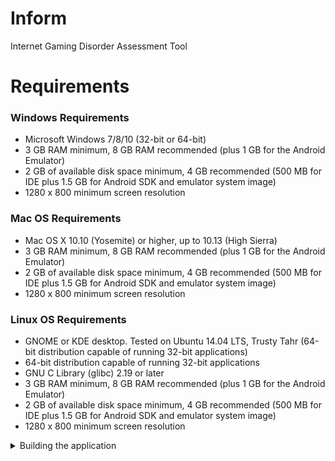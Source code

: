 # Inform
Internet Gaming Disorder Assessment Tool 

<h1>Requirements</h1>
<h3>Windows Requirements</h3>
<ul>
  <li>Microsoft Windows 7/8/10 (32-bit or 64-bit)</li>
  <li>3 GB RAM minimum, 8 GB RAM recommended (plus 1 GB for the Android Emulator)</li>
  <li>2 GB of available disk space minimum, 4 GB recommended (500 MB for IDE plus 1.5 GB for Android SDK and emulator system image)</li>
  <li>1280 x 800 minimum screen resolution</li>
</ul>

<h3>Mac OS Requirements</h3>
<ul>
  <li>Mac OS X 10.10 (Yosemite) or higher, up to 10.13 (High Sierra)</li>
  <li>3 GB RAM minimum, 8 GB RAM recommended (plus 1 GB for the Android Emulator)</li>
  <li>2 GB of available disk space minimum, 4 GB recommended (500 MB for IDE plus 1.5 GB for Android SDK and emulator system image)</li>
  <li>1280 x 800 minimum screen resolution</li>
</ul>

<h3>Linux OS Requirements</h3>
<ul>
  <li>GNOME or KDE desktop. Tested on Ubuntu 14.04 LTS, Trusty Tahr (64-bit distribution capable of running 32-bit applications)</li>
  <li>64-bit distribution capable of running 32-bit applications</li>
  <li>GNU C Library (glibc) 2.19 or later</li>
  <li>3 GB RAM minimum, 8 GB RAM recommended (plus 1 GB for the Android Emulator)</li>
  <li>2 GB of available disk space minimum, 4 GB recommended (500 MB for IDE plus 1.5 GB for Android SDK and emulator system image)</li>
  <li>1280 x 800 minimum screen resolution</li>
</ul>

<details>
<summary>Building the application</summary>

<h3>Downloading the project</h3>
<img src="https://i.imgur.com/A6wgPxA.png" />

<h3>Extracting the zip</h3>
<img src="https://i.gyazo.com/98e02bd2fbaafd4dc6fe51dce1961ca8.gif" />

<h3>Android Studio Installation</h3>
<a href="https://developer.android.com/studio/index.html">Android Studio</a></li>
<img src="https://i.gyazo.com/4a7b057f192a8407f7f437c0ab94f108.gif" />

<h3>Importing the project</h3>
<img src="https://i.gyazo.com/b47c40a0baefa6cdc8b4d9dd2e1938cf.gif" />

<h3>Setting up the virtual device (emulator)</h5>
<img src="https://i.imgur.com/KI34lXb.png" />
<img src="https://i.imgur.com/Yo5SHJS.png" />
<img src="https://i.imgur.com/7byDiOt.png" />
<img src="https://i.imgur.com/6Oqjqq8.png" />
<img src="https://i.imgur.com/sSDoADg.png" />

<h3>Running the application</h3>
<img src="https://i.gyazo.com/ff94f1c21221b479b56ef05a3c7438ff.gif" />
<img src="https://i.imgur.com/WHjfpl7.png" />
</details>
